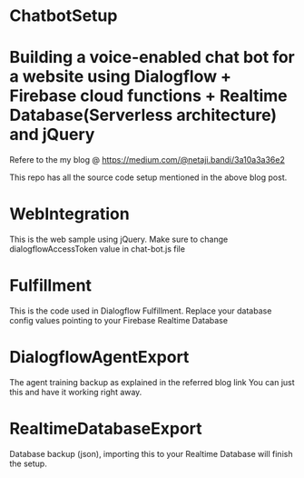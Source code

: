 # ChatbotSetup

# Building a voice-enabled chat bot for a website using Dialogflow + Firebase cloud functions + Realtime Database(Serverless architecture) and jQuery
Refere to the my blog @ https://medium.com/@netaji.bandi/3a10a3a36e2

This repo has all the source code setup mentioned in the above blog post.

# WebIntegration
This is the web sample using jQuery.
Make sure to change dialogflowAccessToken value in chat-bot.js file

# Fulfillment
This is the code used in Dialogflow Fulfillment.
Replace your database config values pointing to your Firebase Realtime Database

# DialogflowAgentExport
The agent training backup as explained in the referred blog link
You can just this and have it working right away.

# RealtimeDatabaseExport
Database backup (json), importing this to your Realtime Database will finish the setup.
